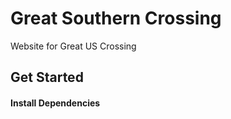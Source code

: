 # Great Southern Crossing
Website for Great US Crossing

## Get Started

#### Install Dependencies

